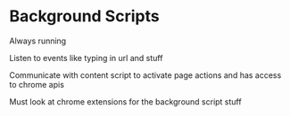 # Background Scripts

Always running

Listen to events like typing in url and stuff 

Communicate with content script to activate page actions and has access to chrome apis

Must look at chrome extensions for the background script stuff


